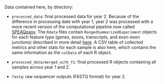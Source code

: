 Data contained here, by directory:

- `processed_data`: final processed data for year 2. Because of the difference in processing date with year 1, year 2 was processed with a more recent version of the computational pipeline now called [SPEAQeasy](https://github.com/LieberInstitute/SPEAQeasy). The `Rdata` files contain `RangedSummarizedExperiment` objects for each feature type (genes, exons, transcripts, and exon-exon junctions) described in more detail [here](http://research.libd.org/SPEAQeasy/outputs.html#main-outputs). A CSV table of collected metrics and other stats for each sample is also here, which contains the same information as the `colData` of each R object.

- `processed_data/merged_with_Y1`: final processed R objects containing all samples across year 1 and 2.

- `fastq`: raw sequencer outputs (FASTQ format) for year 2.
